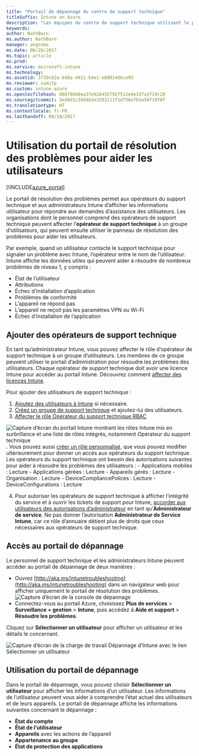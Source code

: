 ```yaml
---
title: "Portail de dépannage du centre de support technique"
titleSuffix: Intune on Azure
description: "Les équipes du centre de support technique utilisent le portail de dépannage pour résoudre les problèmes techniques des utilisateurs"
keywords: 
author: NathBarn
ms.author: NathBarn
manager: angrobe
ms.date: 06/28/2017
ms.topic: article
ms.prod: 
ms.service: microsoft-intune
ms.technology: 
ms.assetid: 1f39c02a-8d8a-4911-b4e1-e8d014dbce95
ms.reviewer: sumitp
ms.custom: intune-azure
ms.openlocfilehash: 066f8668ea37e928455792f512e4e337a1f19c20
ms.sourcegitcommit: 2ed8d1c39d4b3e3282111f1d758afb3a50f19f8f
ms.translationtype: HT
ms.contentlocale: fr-FR
ms.lasthandoff: 08/10/2017
---
```

# <a name="use-the-troubleshooting-portal-to-help-users"></a>Utilisation du portail de résolution des problèmes pour aider les utilisateurs

[!INCLUDE[azure_portal](./includes/azure_portal.md)]

Le portail de résolution des problèmes permet aux opérateurs du support technique et aux administrateurs Intune d’afficher les informations utilisateur pour répondre aux demandes d’assistance des utilisateurs. Les organisations dont le personnel comprend des opérateurs de support technique peuvent affecter l’**opérateur de support technique** à un groupe d’utilisateurs, qui peuvent ensuite utiliser le panneau de résolution des problèmes pour aider les utilisateurs.

Par exemple, quand un utilisateur contacte le support technique pour signaler un problème avec Intune, l’opérateur entre le nom de l’utilisateur. Intune affiche les données utiles qui peuvent aider à résoudre de nombreux problèmes de niveau 1, y compris :
- État de l’utilisateur
- Attributions
- Échec d’installation d’application
- Problèmes de conformité
- L’appareil ne répond pas
-   L’appareil ne reçoit pas les paramètres VPN ou Wi-Fi
-   Échec d’installation de l’application

## <a name="add-help-desk-operators"></a>Ajouter des opérateurs de support technique
En tant qu’administrateur Intune, vous pouvez affecter le rôle d’opérateur de support technique à un groupe d’utilisateurs. Les membres de ce groupe peuvent utiliser le portail d’administration pour résoudre les problèmes des utilisateurs. Chaque opérateur de support technique doit avoir une licence Intune pour accéder au portail Intune. Découvrez comment [affecter des licences Intune](licenses-assign.md).

Pour ajouter des utilisateurs de support technique :
1. [Ajoutez des utilisateurs à Intune](users-add.md) si nécessaire.
2. [Créez un groupe de support technique](groups-add.md) et ajoutez-lui des utilisateurs.
3. [Affecter le rôle Opérateur du support technique RBAC](role-based-access-control.md#built-in-roles)

  ![Capture d’écran du portail Intune montrant les rôles Intune mis en surbrillance et une liste de rôles intégrés, notamment Opérateur du support technique](./media/help-desk-user-add.png). Vous pouvez aussi [créer un rôle personnalisé](role-based-access-control.md#custom-roles), que vous pouvez modifier ultérieurement pour donner un accès aux opérateurs du support technique.  Les opérateurs du support technique ont besoin des autorisations suivantes pour aider à résoudre les problèmes des utilisateurs :
    - Applications mobiles : Lecture
    - Applications gérées : Lecture
    - Appareils gérés : Lecture
    - Organisation : Lecture
    - DeviceCompliancePolices : Lecture
    - DeviceConfigurations : Lecture

4. Pour autoriser les opérateurs de support technique à afficher l’intégrité du service et à ouvrir les tickets de support pour Intune, [accorder aux utilisateurs des autorisations d’administrateur](https://docs.microsoft.com/azure/active-directory/active-directory-users-assign-role-azure-portal) en tant qu’**Administrateur de service**. Ne pas donner l’autorisation **Administrateur de Service Intune**, car ce rôle d’annuaire détient plus de droits que ceux nécessaires aux opérateurs de support technique.

## <a name="access-the-troubleshooting-portal"></a>Accès au portail de dépannage

Le personnel de support technique et les administrateurs Intune peuvent accéder au portail de dépannage de deux manières :
- Ouvrez [http://aka.ms/intunetroubleshooting](http://aka.ms/intunetroubleshooting) dans un navigateur web pour afficher uniquement le portail de résolution des problèmes.
  ![Capture d’écran de la console de dépannage](./media/help-desk-console.png)
- Connectez-vous au portail Azure, choisissez **Plus de services** > **Surveillance + gestion** > **Intune**, puis accédez à **Aide et support** > **Résoudre les problèmes**.

Cliquez sur **Sélectionner un utilisateur** pour afficher un utilisateur et les détails le concernant.

![Capture d’écran de la charge de travail Dépannage d’Intune avec le lien Sélectionner un utilisateur](media/help-desk-user.png)

## <a name="use-the-troubleshooting-portal"></a>Utilisation du portail de dépannage

Dans le portail de dépannage, vous pouvez choisir **Sélectionner un utilisateur** pour afficher les informations d’un utilisateur. Les informations de l’utilisateur peuvent vous aider à comprendre l’état actuel des utilisateurs et de leurs appareils. Le portail de dépannage affiche les informations suivantes concernant le dépannage :
- **État du compte**
- **État de l’utilisateur**
- **Appareils** avec les actions de l’appareil
- **Appartenance au groupe**
- **État de protection des applications**
